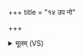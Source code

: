 +++
title = "१४ उप नो"

+++
<details><summary>मूलम् (VS)</summary>

उप॑ नो न रमसि॒ सूक्ते॑न॒ वच॑सा व॒यं भ॒द्रेण॒ वच॑सा व॒यम्।  
वना॑दधिध्व॒नो गि॒रो न रि॑ष्येम क॒दा च॒न ॥
</details>